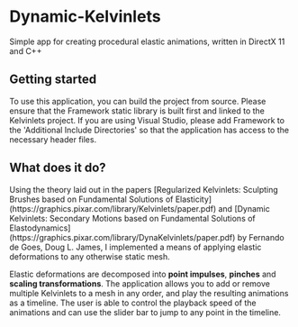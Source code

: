 # Dynamic-Kelvinlets
Simple app for creating procedural elastic animations, written in DirectX 11 and C++

<h2>Getting started</h2>
<p>To use this application, you can build the project from source. Please ensure that the Framework static library is built first 
and linked to the Kelvinlets project. If you are using Visual Studio, please add Framework to the 'Additional Include Directories' 
so that the application has access to the necessary header files.</p>

<h2>What does it do?</h2>
<p>Using the theory laid out in the papers [Regularized Kelvinlets: Sculpting Brushes based on Fundamental Solutions of Elasticity](https://graphics.pixar.com/library/Kelvinlets/paper.pdf) and [Dynamic Kelvinlets: Secondary Motions based on Fundamental Solutions of Elastodynamics](https://graphics.pixar.com/library/DynaKelvinlets/paper.pdf) by Fernando de Goes, Doug L. James, I implemented a means of applying elastic deformations to any otherwise static mesh.</p>

<p>Elastic deformations are decomposed into <b>point impulses</b>, <b>pinches</b> and <b>scaling transformations</b>. The application allows you to add or remove multiple Kelvinlets to a mesh in any order, and play the resulting animations as a timeline. The user is able to control the playback speed of the animations and can use the slider bar to jump to any point in the timeline.</p>
